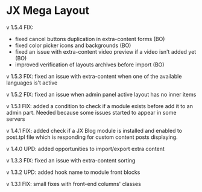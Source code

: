 # JX Mega Layout

v 1.5.4
FIX:
- fixed cancel buttons duplication in extra-content forms (BO)
- fixed color picker icons and backgrounds (BO)
- fixed an issue with extra-content video preview if a video isn't added yet (BO)
- improved verification of layouts archives before import (BO)

v 1.5.3
FIX: fixed an issue with extra-content when one of the available languages is't active

v 1.5.2
FIX: fixed an issue when admin panel active layout has no inner items

v 1.5.1
FIX: added a condition to check if a module exists before add it to an admin part. Needed because some issues started to appear in some servers

v 1.4.1
FIX: added check if a JX Blog module is installed and enabled to post.tpl file which is responding for custom content posts displaying.

v 1.4.0
UPD: added opportunities to import/export extra content

v 1.3.3
FIX: fixed an issue with extra-content sorting

v 1.3.2
UPD: added hook name to module front blocks

v 1.3.1
FIX: small fixes with front-end columns' classes